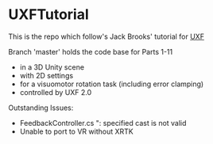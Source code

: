 # UXFTutorial

This is the repo which follow's Jack Brooks' tutorial for [UXF](http://immersivecognition.com/uxf-tutorial/)

Branch 'master' holds the code base for Parts 1-11
- in a 3D Unity scene 
- with 2D settings 
- for a visuomotor rotation task (including error clamping)
- controlled by UXF 2.0

Outstanding Issues:
- FeedbackController.cs ": specified cast is not valid
- Unable to port to VR without XRTK
